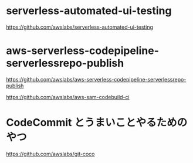 # serverless-automated-ui-testing
https://github.com/awslabs/serverless-automated-ui-testing

# aws-serverless-codepipeline-serverlessrepo-publish
https://github.com/awslabs/aws-serverless-codepipeline-serverlessrepo-publish

https://github.com/awslabs/aws-sam-codebuild-ci


# CodeCommit とうまいことやるためのやつ
https://github.com/awslabs/git-coco

